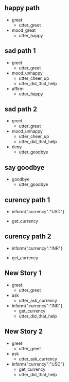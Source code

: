 ## happy path
* greet
  - utter_greet
* mood_great
  - utter_happy

## sad path 1
* greet
  - utter_greet
* mood_unhappy
  - utter_cheer_up
  - utter_did_that_help
* affirm
  - utter_happy

## sad path 2
* greet
  - utter_greet
* mood_unhappy
  - utter_cheer_up
  - utter_did_that_help
* deny
  - utter_goodbye

## say goodbye
* goodbye
  - utter_goodbye

## curency path 1
* inform{"currency":"USD"}
 - get_currency

## curency path 2
* inform{"currency":"INR"}
 - get_currency

## New Story 1
* greet
    - utter_greet
* ask
    - utter_ask_currency
* inform{"currency":"INR"}
    - get_currency
    - utter_did_that_help


## New Story 2
* greet
    - utter_greet
* ask
    - utter_ask_currency
* inform{"currency":"USD"}
    - get_currency
    - utter_did_that_help